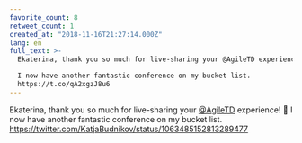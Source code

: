 ```yaml
---
favorite_count: 8
retweet_count: 1
created_at: "2018-11-16T21:27:14.000Z"
lang: en
full_text: >-
  Ekaterina, thank you so much for live-sharing your @AgileTD experience! 🙏

  I now have another fantastic conference on my bucket list.
  https://t.co/qA2xgzJ8u6
---
```


Ekaterina, thank you so much for live-sharing your
[@AgileTD](https://twitter.com/AgileTD) experience! 🙏 I now have another
fantastic conference on my bucket list.
<https://twitter.com/KatjaBudnikov/status/1063485152813289477>
